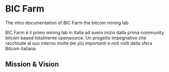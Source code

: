 # BIC Farm
The intro documentation of BIC Farm the bitcoin mining lab 

BIC Farm è il primo mining lab in Italia ad avere inizio dalla prima community bitcoin based totalmente opensource. Un progetto impegnativo che racchiude al suo interno molte dei più importanti e noti volti della sfera Bitcoin italiana. 

## Mission & Vision

